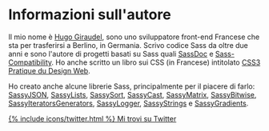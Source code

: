 
# Informazioni sull'autore

Il mio nome è [Hugo Giraudel](http://hugogiraudel.com), sono uno sviluppatore front-end Francese che sta per trasferirsi a Berlino, in Germania. Scrivo codice Sass da oltre due anni e sono l'autore di progetti basati su Sass quali [SassDoc](http://sassdoc.com) e [Sass-Compatibility](http://sass-compatibility.github.io). Ho anche scritto un libro sui CSS (in Francese) intitolato [CSS3 Pratique du Design Web](http://www.amazon.fr/dp/2212140231).

Ho creato anche alcune librerie Sass, principalmente per il piacere di farlo: [SassyJSON](https://github.com/HugoGiraudel/SassyJSON), [SassyLists](http://sassylists.com), [SassySort](https://github.com/HugoGiraudel/SassySort), [SassyCast](https://github.com/HugoGiraudel/SassyCast), [SassyMatrix](https://github.com/HugoGiraudel/SassyMatrix), [SassyBitwise](https://github.com/HugoGiraudel/SassyBitwise), [SassyIteratorsGenerators](https://github.com/HugoGiraudel/SassyIteratorsGenerators), [SassyLogger](https://github.com/HugoGiraudel/SassyLogger), [SassyStrings](https://github.com/HugoGiraudel/SassyStrings) e [SassyGradients](https://github.com/HugoGiraudel/SassyGradients).

<div class="button-wrapper">
  <a href="https://twitter.com/{{ site.twitter_username }}" target="_blank" class="button">
    {% include icons/twitter.html %}
    Mi trovi su Twitter
  </a>
</div>
